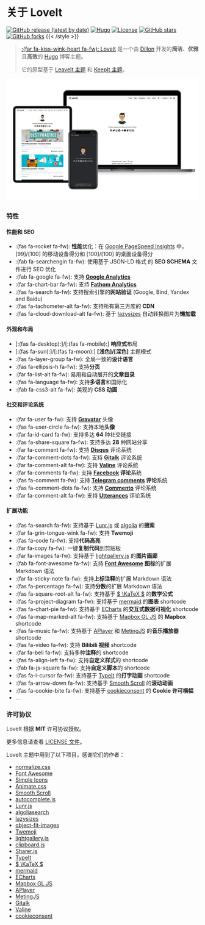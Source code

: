 # 关于 LoveIt


[![GitHub release (latest by date)](https://img.shields.io/github/v/release/dillonzq/LoveIt?style=flat-square)](https://github.com/dillonzq/LoveIt/releases)
[![Hugo](https://img.shields.io/badge/Hugo-%5E0.62.0-ff4088?style=flat-square&logo=hugo)](https://gohugo.io/)
[![License](https://img.shields.io/github/license/dillonzq/LoveIt?style=flat-square)](https://github.com/dillonzq/LoveIt/blob/master/LICENSE)
[![GitHub stars](https://img.shields.io/github/stars/dillonzq/LoveIt?style=social)](https://github.com/dillonzq/LoveIt)
[![GitHub forks](https://img.shields.io/github/forks/dillonzq/LoveIt?style=social)](https://github.com/dillonzq/LoveIt/fork)
{{< /style >}}

> [:(far fa-kiss-wink-heart fa-fw): LoveIt](https://github.com/dillonzq/LoveIt) 是一个由 [Dillon](https://dillonzq.com) 开发的**简洁**、**优雅**且**高效**的 [Hugo](https://gohugo.io/) 博客主题。
>
> 它的原型基于 [LeaveIt 主题](https://github.com/liuzc/LeaveIt) 和 [KeepIt 主题](https://github.com/Fastbyte01/KeepIt)。

![Hugo 主题 LoveIt](/images/Apple-Devices-Preview.png "Hugo 主题 LoveIt")

### 特性

#### 性能和 SEO

* :(fas fa-rocket fa-fw): **性能**优化：在 [Google PageSpeed Insights](https://developers.google.com/speed/pagespeed/insights) 中， [99]/[100] 的移动设备得分和 [100]/[100] 的桌面设备得分
* :(fab fa-searchengin fa-fw): 使用基于 JSON-LD 格式 的 **SEO SCHEMA** 文件进行 SEO 优化
* :(fab fa-google fa-fw): 支持 **[Google Analytics](https://analytics.google.com/analytics)**
* :(far fa-chart-bar fa-fw): 支持 **[Fathom Analytics](https://usefathom.com/)**
* :(fas fa-search fa-fw): 支持搜索引擎的**网站验证** (Google, Bind, Yandex and Baidu)
* :(fas fa-tachometer-alt fa-fw): 支持所有第三方库的 **CDN**
* :(fas fa-cloud-download-alt fa-fw): 基于 [lazysizes](https://github.com/aFarkas/lazysizes) 自动转换图片为**懒加载**

#### 外观和布局

* [:(fas fa-desktop):]/[:(fas fa-mobile):] **响应式**布局
* [:(fas fa-sun):]/[:(fas fa-moon):] **[浅色]/[深色]** 主题模式
* :(fas fa-layer-group fa-fw): 全局一致的**设计语言**
* :(fas fa-ellipsis-h fa-fw): 支持**分页**
* :(far fa-list-alt fa-fw): 易用和自动展开的**文章目录**
* :(fas fa-language fa-fw): 支持**多语言**和国际化
* :(fab fa-css3-alt fa-fw): 美观的 **CSS 动画**

#### 社交和评论系统

* :(far fa-user fa-fw): 支持 **[Gravatar](https://gravatar.com)** 头像
* :(fas fa-user-circle fa-fw): 支持本地**头像**
* :(far fa-id-card fa-fw): 支持多达 **64** 种社交链接
* :(fas fa-share-square fa-fw): 支持多达 **28** 种网站分享
* :(far fa-comment fa-fw): 支持 **[Disqus](https://disqus.com)** 评论系统
* :(far fa-comment-dots fa-fw): 支持 **[Gitalk](https://github.com/gitalk/gitalk)** 评论系统
* :(far fa-comment-alt fa-fw): 支持 **[Valine](https://valine.js.org/)** 评论系统
* :(far fa-comments fa-fw): 支持 **[Facebook](https://developers.facebook.com/docs/plugins/comments/) 评论**系统
* :(fas fa-comment fa-fw): 支持 **[Telegram comments](https://comments.app/) 评论**系统
* :(fas fa-comment-dots fa-fw): 支持 **[Commento](https://commento.io/)** 评论系统
* :(far fa-comment-alt fa-fw): 支持 **[Utterances](https://utteranc.es/)** 评论系统

#### 扩展功能

* :(fas fa-search fa-fw): 支持基于 [Lunr.js](https://lunrjs.com/) 或 [algolia](https://www.algolia.com/) 的**搜索**
* :(far fa-grin-tongue-wink fa-fw): 支持 **Twemoji**
* :(fas fa-code fa-fw): 支持**代码高亮**
* :(far fa-copy fa-fw): 一键**复制代码**到剪贴板
* :(far fa-images fa-fw): 支持基于 [lightgallery.js](https://github.com/sachinchoolur/lightgallery.js) 的**图片画廊**
* :(fab fa-font-awesome fa-fw): 支持 **[Font Awesome](https://fontawesome.com/) 图标**的扩展 Markdown 语法
* :(far fa-sticky-note fa-fw): 支持**上标注释**的扩展 Markdown 语法
* :(fas fa-percentage fa-fw): 支持**分数**的扩展 Markdown 语法
* :(fas fa-square-root-alt fa-fw): 支持基于 [$ \KaTeX $](https://katex.org/) 的**数学公式**
* :(fas fa-project-diagram fa-fw): 支持基于 [mermaid](https://github.com/knsv/mermaid) 的**图表** shortcode
* :(fas fa-chart-pie fa-fw): 支持基于 [ECharts](https://echarts.apache.org/) 的**交互式数据可视化** shortcode
* :(fas fa-map-marked-alt fa-fw): 支持基于 [Mapbox GL JS](https://docs.mapbox.com/mapbox-gl-js) 的 **Mapbox** shortcode
* :(fas fa-music fa-fw): 支持基于 [APlayer](https://github.com/MoePlayer/APlayer) 和 [MetingJS](https://github.com/metowolf/MetingJS) 的**音乐播放器** shortcode
* :(fas fa-video fa-fw): 支持 **Bilibili 视频** shortcode
* :(far fa-bell fa-fw): 支持多种**注释**的 shortcode
* :(fas fa-align-left fa-fw): 支持**自定义样式**的 shortcode
* :(fab fa-js-square fa-fw): 支持**自定义脚本**的 shortcode
* :(fas fa-i-cursor fa-fw): 支持基于 [TypeIt](https://typeitjs.com/) 的**打字动画** shortcode
* :(fas fa-arrow-down fa-fw): 支持基于 [Smooth Scroll](https://github.com/cferdinandi/smooth-scroll) 的**滚动动画**
* :(fas fa-cookie-bite fa-fw): 支持基于 [cookieconsent](https://github.com/osano/cookieconsent) 的 **Cookie 许可横幅**
* ...

### 许可协议

LoveIt 根据 **MIT** 许可协议授权。

更多信息请查看 [LICENSE 文件](https://github.com/dillonzq/LoveIt/blob/master/LICENSE)。

LoveIt 主题中用到了以下项目，感谢它们的作者：

* [normalize.css](https://github.com/necolas/normalize.css)
* [Font Awesome](https://fontawesome.com/)
* [Simple Icons](https://github.com/simple-icons/simple-icons)
* [Animate.css](https://daneden.github.io/animate.css/)
* [Smooth Scroll](https://github.com/cferdinandi/smooth-scroll)
* [autocomplete.js](https://github.com/algolia/autocomplete.js)
* [Lunr.js](https://lunrjs.com/)
* [algoliasearch](https://github.com/algolia/algoliasearch-client-javascript)
* [lazysizes](https://github.com/aFarkas/lazysizes)
* [object-fit-images](https://github.com/fregante/object-fit-images)
* [Twemoji](https://github.com/twitter/twemoji)
* [lightgallery.js](https://github.com/sachinchoolur/lightgallery.js)
* [clipboard.js](https://github.com/zenorocha/clipboard.js)
* [Sharer.js](https://github.com/ellisonleao/sharer.js)
* [TypeIt](https://typeitjs.com/)
* [$ \KaTeX $](https://katex.org/)
* [mermaid](https://github.com/knsv/mermaid)
* [ECharts](https://echarts.apache.org/)
* [Mapbox GL JS](https://docs.mapbox.com/mapbox-gl-js)
* [APlayer](https://github.com/MoePlayer/APlayer)
* [MetingJS](https://github.com/metowolf/MetingJS)
* [Gitalk](https://github.com/gitalk/gitalk)
* [Valine](https://valine.js.org/)
* [cookieconsent](https://github.com/osano/cookieconsent)

